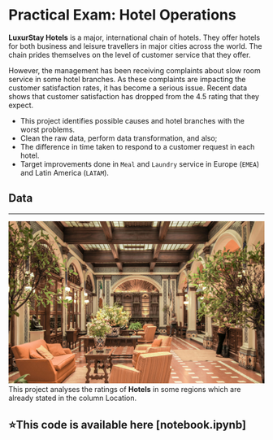 # Practical Exam: Hotel Operations

**LuxurStay Hotels** is a major, international chain of hotels. They offer hotels for both business and leisure travellers in major cities across the world. The chain prides themselves on the level of customer service that they offer. 

However, the management has been receiving complaints about slow room service in some hotel branches. As these complaints are impacting the customer satisfaction rates, it has become a serious issue. Recent data shows that customer satisfaction has dropped from the 4.5 rating that they expect. 

* This project identifies possible causes and hotel branches with the worst problems. 
* Clean the raw data, perform data transformation, and also;
* The difference in time taken to respond to a customer request in each hotel.
* Target improvements done in `Meal` and `Laundry` service in Europe (`EMEA`) and Latin America (`LATAM`). 

## Data

---

![Hotelz](Hotelz.jpg)
This project analyses the ratings of **Hotels** in some regions which are already stated in the column Location.

## :star:This code is available here [notebook.ipynb]